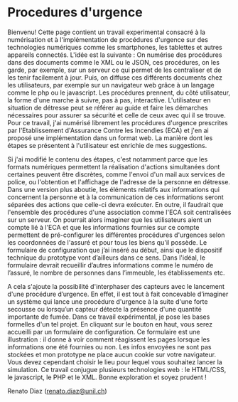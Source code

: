 # Procedures d'urgence

Bienvenu! Cette page contient un travail experimental consacré à la numérisation et à l'implémentation de procédures d'urgence sur des technologies numériques comme les smartphones, les tablettes et autres appareils connectés. L'idée est la suivante : On numérise des procédures dans des documents comme le XML ou le JSON, ces procédures, on les garde, par exemple, sur un serveur ce qui permet de les centraliser et de les tenir facilement à jour. Puis, on diffuse ces différents documents chez les utilisateurs, par exemple sur un navigateur web grâce à un langage comme le php ou le javascript. Les procédures prennent, du côté utilisateur, la forme d'une marche à suivre, pas à pas, interactive. L'utilisateur en situation de détresse peut se référer au guide et faire les démarches nécessaires pour assurer sa sécurité et celle de ceux avec qui il se trouve. Pour ce travail, j'ai numérisé librement les procédures d'urgence prescrites par l'Etablissement d'Assurance Contre les Incendies (ECA) et j'en ai proposé une implémentation dans un format web. La manière dont les étapes se présentent à l'utilisateur est enrichie de mes suggestions.

Si j'ai modifié le contenu des étapes, c'est notamment parce que les formats numériques permettent la réalisation d'actions simultanées dont certaines peuvent être discrètes, comme l'envoi d'un mail aux services de police, ou l'obtention et l'affichage de l'adresse de la personne en détresse. Dans une version plus aboutie, les éléments relatifs aux informations qui concernent la personne et à la communication de ces informations seront séparées des actions que celle-ci devra exécuter. En outre, il faudrait que l'ensemble des procédures d'une association comme l'ECA soit centralisées sur un serveur. On pourrait alors imaginer que les utilisateurs aient un compte lié à l'ECA et que les informations fournies sur ce compte permettent de pré-configurer les différentes procédures d'urgences selon les coordonnées de l'assuré et pour tous les biens qu'il possède. Le formulaire de configuration que j’ai inséré au début, ainsi que le dispositif technique du prototype vont d’ailleurs dans ce sens. Dans l'idéal, le formulaire devrait recueillir d’autres informations comme le numéro de l’assuré, le nombre de personnes dans l’immeuble, les établissements etc.

A cela s'ajoute la possibilité d'interphaser des capteurs avec le lancement d'une procédure d’urgence. En effet, il est tout à fait concevable d’imaginer un système qui lance une procédure d'urgence à la suite d'une forte secousse ou lorsqu’un capteur détecte la présence d'une quantité importante de fumée. Dans ce travail expérimental, je pose les bases formelles d'un tel projet. En cliquant sur le bouton en haut, vous serez accueilli par un formulaire de configuration. Ce formulaire est une illustration : il donne à voir comment réagissent les pages lorsque les informations one été fournies ou non. Les infos envoyées ne sont pas stockées et mon prototype ne place aucun cookie sur votre navigateur. Vous devez cependant choisir le lieu pour lequel vous souhaitez lancer la simulation. Ce travail conjugue plusieurs technologies web : le HTML/CSS, le javascript, le PHP et le XML. Bonne exploration et soyez prudent ! 

Renato Diaz (renato.diaz@unil.ch)
